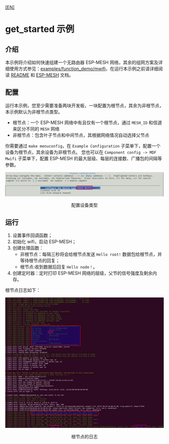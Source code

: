 [[EN]](./README_en.md)

# get_started 示例

## 介绍

本示例将介绍如何快速组建一个无路由器 ESP-MESH 网络，其余的组网方案及详细使用方式参见：[examples/function_demo/mwifi](../function_demo/mwifi/README.md)，在运行本示例之前请详细阅读 [README](../../README_cn.md) 和 [ESP-MESH](https://docs.espressif.com/projects/esp-idf/en/latest/api-guides/mesh.html) 文档。

## 配置

运行本示例，您至少需要准备两块开发板，一块配置为根节点，其余为非根节点，本示例默认为非根节点类型。

- 根节点：一个 ESP-MESH 网络中有且仅有一个根节点，通过 `MESH_ID` 和信道来区分不同的 `MESH` 网络
- 非根节点：包含叶子节点和中间节点，其根据网络情况自动选择父节点

你需要通过 `make menuconfig`，在 `Example Configuration` 子菜单下，配置一个设备为根节点，其余设备为非根节点。
您也可以在 `Component config -> MDF Mwifi` 子菜单下，配置 ESP-MESH 的最大层级、每层的连接数、广播包的间隔等参数。

<div align=center>
<img src="config.png" width="800">
<p> 配置设备类型 </p>
</div>

## 运行

1. 设置事件回调函数；
2. 初始化 wifi，启动 ESP-MESH；
3. 创建处理函数：
	- 非根节点：每隔三秒将会给根节点发送 `Hello root!` 数据包给根节点，并等待根节点的回复；
	- 根节点:收到数据后回复 `Hello node！`。
4. 创建定时器：定时打印 ESP-MESH 网络的层级，父节的信号强度及剩余内存。

根节点日志如下：

<div align=center>
<img src="root_log.png" width="800">
<p> 根节点的日志 </p>
</div>
